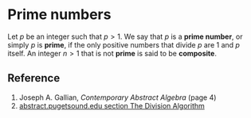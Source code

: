 # Prime numbers

Let $p$ be an integer such that $p \gt 1$. We say that $p$ is a **prime number**, or simply $p$ is **prime**, if the only positive numbers that divide $p$ are $1$ and $p$ itself. An integer $n \gt 1$ that is not **prime** is said to be **composite**.

## Reference

1. Joseph A. Gallian, *Contemporary Abstract Algebra* (page 4)
2. [abstract.pugetsound.edu section The Division Algorithm](http://abstract.pugetsound.edu/aata/integers-section-division-algorithm.html)